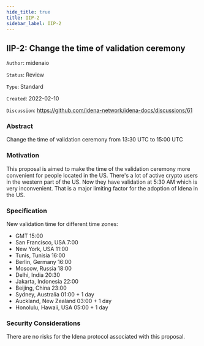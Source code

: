 ```yaml
---
hide_title: true
title: IIP-2
sidebar_label: IIP-2
---
```


## IIP-2: Change the time of validation ceremony

`Author`: midenaio

`Status`: Review

`Type`: Standard

`Created`: 2022-02-10

`Discussion`: https://github.com/idena-network/idena-docs/discussions/61

### Abstract

Change the time of validation ceremony from 13:30 UTC to 15:00 UTC

### Motivation

This proposal is aimed to make the time of the validation ceremony more convenient for people located in the US. There's a lot of active crypto users in the western part of the US. Now they have validation at 5:30 AM which is very inconvenient. That is a major limiting factor for the adoption of Idena in the US.

### Specification

New validation time for different time zones:

- GMT 15:00
- San Francisco, USA 7:00
- New York, USA 11:00
- Tunis, Tunisia 16:00
- Berlin, Germany 16:00
- Moscow, Russia 18:00
- Delhi, India 20:30
- Jakarta, Indonesia 22:00
- Beijing, China 23:00
- Sydney, Australia 01:00 + 1 day
- Auckland, New Zealand 03:00 + 1 day
- Honolulu, Hawaii, USA 05:00 + 1 day

### Security Considerations

There are no risks for the Idena protocol associated with this proposal.
